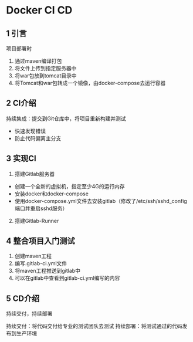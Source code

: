 # Docker CI CD

## 1 引言
项目部署时
1. 通过maven编译打包
2. 将文件上传到指定服务器中
3. 将war包放到tomcat目录中
4. 将Tomcat和war包转成一个镜像，由docker-compose去运行容器

## 2 CI介绍
持续集成：提交到Git仓库中，将项目重新构建并测试
- 快速发现错误
- 防止代码偏离主分支

## 3 实现CI
1. 搭建Gitlab服务器
  - 创建一个全新的虚拟机，指定至少4G的运行内存
  - 安装docker和docker-compose
  - 使用docker-compose.yml文件去安装gitlab（修改了/etc/ssh/sshd_config端口并重启sshd服务）
2. 搭建Gitlab-Runner

## 4 整合项目入门测试
1. 创建maven工程
2. 编写.gitlab-ci.yml文件
3. 将maven工程推送到gitlab中
4. 可以在gitlab中查看到gitlab-ci.yml编写的内容

## 5 CD介绍
持续交付，持续部署

持续交付：将代码交付给专业的测试团队去测试
持续部署：将测试通过的代码发布到生产环境
